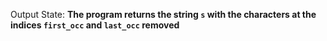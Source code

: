 Output State: **The program returns the string `s` with the characters at the indices `first_occ` and `last_occ` removed**